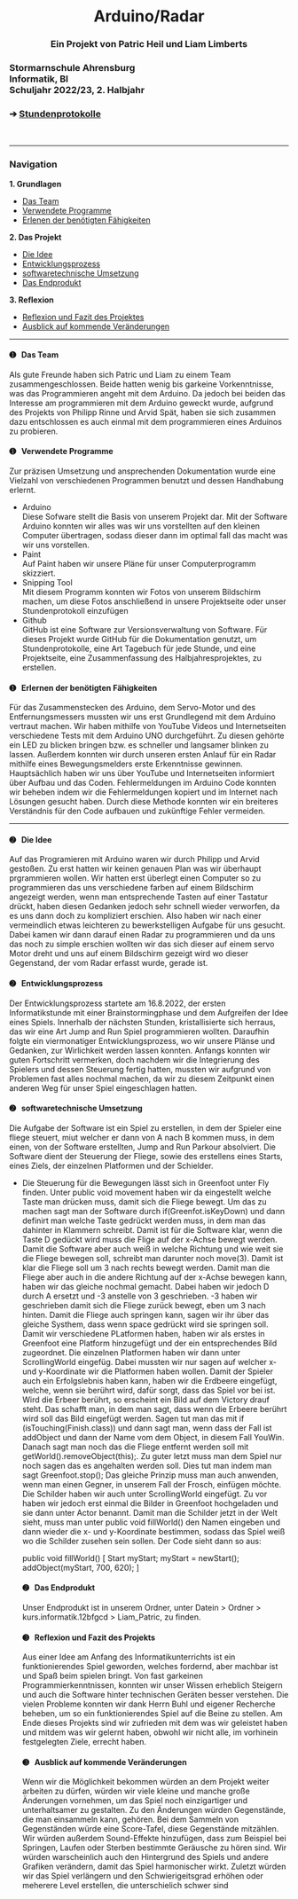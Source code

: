 <head>
<h1 align="center">Arduino/Radar</h1> 
</head>
<h3 align="center"> Ein Projekt von Patric Heil und Liam Limberts</h3>
<h3 align="left">Stormarnschule Ahrensburg <br/> Informatik, Bl <br/> Schuljahr 2022/23, 2. Halbjahr </br> </h3> </div>
<h3 align="left"> &#10132; <a href="https://github.com/liamlimberts/Schulprojekt"> Stundenprotokolle</a> </h3> 

<br>
<hr>
<h3>Navigation</h3>

<b>1. Grundlagen</b>	

<ul>
	<li> <a href="#Team"> Das Team </a> </li>
	<li> <a href="#Programme"> Verwendete Programme </a> </li>
	<li> <a href="#Lernprozess"> Erlenen der benötigten Fähigkeiten </a> </li>
</ul>

<b>2. Das Projekt</b>	

<ul>
	<li> <a href="#Idee"> Die Idee </a> </li> 
	<li> <a href="#Entwicklungsprozess"> Entwicklungsprozess </a> </li>
	<li> <a href="#Software"> softwaretechnische Umsetzung </a> </li> 
	<li> <a href="#Produkt"> Das Endprodukt </a> </li>
</ul>

<b>3. Reflexion</b>

<ul>
	<li> <a href="#Reflexion"> Reflexion und Fazit des Projektes </a> </li>
	<li> <a href="#Ausblick"> Ausblick auf kommende Veränderungen </a> </li>
</ul>

<hr>

<h4> <a id="Team"> &#10122; &nbsp Das Team</a> </h4>
Als gute Freunde haben sich Patric und Liam zu einem Team zusammengeschlossen. Beide hatten wenig bis garkeine Vorkenntnisse, was das Programmieren angeht mit dem Arduino. Da jedoch bei beiden das Interesse am programmieren mit dem Arduino geweckt wurde, aufgrund des Projekts von Philipp Rinne und Arvid Spät, haben sie sich zusammen dazu entschlossen es auch einmal mit dem programmieren eines Arduinos zu probieren. 

<h4> <a id="Programme"> &#10122; &nbsp Verwendete Programme</a> </h4>
Zur präzisen Umsetzung und ansprechenden Dokumentation wurde eine Vielzahl von verschiedenen Programmen benutzt und dessen Handhabung erlernt.

<ul>
	<li>Arduino </li>
	Diese Sofware stellt die Basis von unserem Projekt dar. Mit der Software Arduino konnten wir alles was wir uns vorstellten auf den kleinen Computer übertragen, sodass dieser dann im optimal fall das macht was wir uns vorstellen.
	<li>Paint </li>
	Auf Paint haben wir unsere Pläne  für unser Computerprogramm skizziert.
	<li>Snipping Tool </li>
	Mit diesem Programm konnten wir Fotos von unserem Bildschirm machen, um diese Fotos anschließend in unsere Projektseite oder unser Stundenprotokoll einzufügen
	<li>Github </li>
	GitHub ist eine Software zur Versionsverwaltung von Software. Für dieses Projekt wurde GitHub für die Dokumentation genutzt, um Stundenprotokolle, eine Art Tagebuch für jede Stunde, und eine Projektseite, eine Zusammenfassung des Halbjahresprojektes, zu erstellen. 

</ul>

	
	
	
<h4> <a id="Lernprozess"> &#10122; &nbsp Erlernen der benötigten Fähigkeiten</a> </h4>
Für das Zusammenstecken des Arduino, dem Servo-Motor und des Entfernungsmessers mussten wir uns erst Grundlegend mit dem Arduino vertraut machen. Wir haben mithilfe von YouTube Videos und Internetseiten verschiedene Tests mit dem Arduino UNO durchgeführt. Zu diesen gehörte ein LED zu blicken bringen bzw. es schneller und langsamer blinken zu lassen. Außerdem konnten wir durch unseren ersten Anlauf für ein Radar mithilfe eines Bewegungsmelders erste Erkenntnisse gewinnen. Hauptsächlich haben wir uns über YouTube und Internetseiten informiert über Aufbau und das Coden. Fehlermeldungen im Arduino Code konnten wir beheben indem wir die Fehlermeldungen kopiert und im Internet nach Lösungen gesucht haben. Durch diese Methode konnten wir ein breiteres Verständnis für den Code aufbauen und zukünftige Fehler vermeiden.



<hr>

<h4> <a id="Idee"> &#10123; &nbsp Die Idee</a> </h4>

Auf das Programieren mit Arduino waren wir durch Philipp und Arvid gestoßen. Zu erst hatten wir keinen genauen Plan was wir überhaupt prgrammieren wollen. Wir hatten erst überlegt einen Computer so zu programmieren das uns verschiedene farben auf einem Bildschirm angezeigt werden, wenn man entsprechende Tasten auf einer Tastatur drückt, haben diesen Gedanken jedoch sehr schnell wieder verworfen, da es uns dann doch zu kompliziert erschien. Also haben wir nach einer vermeindlich etwas leichteren zu bewerkstelligen Aufgabe für uns gesucht. Dabei kamen wir dann darauf einen Radar zu programmieren und da uns das noch zu simple erschien wollten wir das sich dieser auf einem servo Motor dreht und uns auf einem Bildschirm gezeigt wird wo dieser Gegenstand, der vom Radar erfasst wurde, gerade ist.


<h4> <a id="Entwicklungsprozess"> &#10123; &nbsp Entwicklungsprozess</a> </h4>

Der Entwicklungsprozess startete am 16.8.2022, der ersten Informatikstunde mit einer Brainstormingphase und dem Aufgreifen der Idee eines Spiels. Innerhalb der nächsten Stunden, kristallisierte sich herraus, das wir eine Art Jump and Run Spiel programmieren wollten. Daraufhin folgte ein viermonatiger Entwicklungsprozess, wo wir unsere Plänse und Gedanken, zur Wirlichkeit werden lassen konnten. Anfangs konnten wir guten Fortschritt vermerken, doch nachdem wir die Integrierung des Spielers und dessen Steuerung fertig hatten, mussten wir aufgrund von Problemen fast alles nochmal machen, da wir zu diesem Zeitpunkt einen anderen Weg für unser Spiel eingeschlagen hatten.

<h4> <a id="Software"> &#10123; &nbsp softwaretechnische Umsetzung </a> </h4>
Die Aufgabe der Software ist ein Spiel zu erstellen, in dem der Spieler eine fliege steuert, miut welcher er dann von A nach B kommen muss, in dem einen, von der Software erstellten, Jump and Run Parkour absolviert. Die Software dient der Steuerung der Fliege, sowie des erstellens eines Starts, eines Ziels, der einzelnen Platformen und der Schielder. 
<ul>
	<li>Die Steuerung für die Bewegungen lässt sich in Greenfoot unter Fly finden. Unter public void movement haben wir da eingestellt welche Taste man drücken muss, damit sich die Fliege bewegt. Um das zu machen sagt man der Software durch if(Greenfot.isKeyDown) und dann definirt man welche Taste gedrückt werden muss, in dem man das dahinter in Klammern schreibt. Damit ist für die Software klar, wenn die Taste D gedückt wird muss die Flige auf der x-Achse bewegt werden. Damit die Software aber auch weiß in welche Richtung und wie weit sie die Fliege  bewegen soll, schreibt man darunter noch move(3). Damit ist klar die Fliege soll um 3 nach rechts bewegt werden. Damit man die Fliege aber auch in die andere Richtung auf der x-Achse bewegen kann, haben wir das gleiche nochmal gemacht. Dabei haben wir jedoch D durch A ersetzt und -3 anstelle von 3 geschrieben. -3 haben wir geschrieben damit sich die Fliege zurück bewegt, eben um 3 nach hinten. Damit die Fliege auch springen kann, sagen wir ihr über das gleiche Systhem, dass wenn space gedrückt wird sie springen soll.
Damit wir verschiedene PLatformen haben, haben wir als erstes in Greenfoot eine Platform hinzugefügt und der ein entsprechendes Bild zugeordnet. Die einzelnen Platformen haben wir dann unter ScrollingWorld eingefüg. Dabei mussten wir nur sagen auf welcher x- und y-Koordinate wir die Platformen haben wollen.
Damit der Spieler auch ein Erfolgslebnis haben kann, haben wir die Erdbeere eingefügt, welche, wenn sie berührt wird, dafür sorgt, dass das Spiel vor bei ist. Wird die Erbeer berührt, so erscheint ein Bild auf dem Victory drauf steht. Das schafft man, in dem man sagt, dass wenn die Erbeere berührt wird soll das Bild eingefügt werden. Sagen tut man das mit if (isTouching(Finish.class)) und dann sagt man, wenn dass der Fall ist addObject und dann der Name vom dem Object, in diesem Fall YouWin. Danach sagt man noch das die Fliege entfernt werden soll mit getWorld().removeObject(this);. Zu guter letzt muss man dem Spiel nur noch sagen das es angehalten werden soll. Dies tut man indem man sagt Greenfoot.stop(); Das gleiche Prinzip muss man auch anwenden, wenn man einen Gegner, in unserem Fall der Frosch, einfügen möchte.
Die Schilder haben wir auch unter ScrollingWorld eingefügt. Zu vor haben wir jedoch erst einmal die Bilder in Greenfoot hochgeladen und sie dann unter Actor benannt. Damit man die Schilder jetzt in der Welt sieht, muss man unter public void fillWorld() den Namen eingeben und dann wieder die x- und y-Koordinate bestimmen, sodass das Spiel weiß wo die Schilder zusehen sein sollen. Der Code sieht dann so aus:

public void fillWorld()
[
Start myStart;
myStart = newStart();
addObject(myStart, 700, 620);
]
		
<h4> <a id="Produkt"> &#10123; &nbsp Das Endprodukt </a> </h4>

Unser Endprodukt ist in unserem Ordner, unter Datein > Ordner > kurs.informatik.12bfgcd > Liam_Patric, zu finden.

<h4> <a id="Reflexion"> &#10124; &nbsp Reflexion und Fazit des Projekts </a> </h4>

Aus einer Idee am Anfang des Informatikunterrichts ist ein funktionierendes Spiel geworden, welches fordernd, aber machbar ist und Spaß beim spielen bringt. Von fast garkeinen Programmierkenntnissen, konnten wir unser Wissen erheblich Steigern und auch die Software hinter technischen Geräten besser verstehen. Die vielen Probleme konnten wir dank Herrn Buhl und eigener Recherche beheben, um so ein funktionierendes Spiel auf die Beine zu stellen. Am Ende dieses Projekts sind wir zufrieden mit dem was wir geleistet haben und mitdem was wir gelernt haben, obwohl wir nicht alle, im vorhinein festgelegten Ziele, errecht haben.

<h4> <a id="Ausblick"> &#10124; &nbsp Ausblick auf kommende Veränderungen </a> </h4>

Wenn wir die Möglichkeit bekommen würden an dem Projekt weiter arbeiten zu dürfen, würden wir viele kleine und manche große Änderungen vornehmen, um das Spiel noch einzigartiger und unterhaltsamer zu gestalten. Zu den Änderungen würden Gegenstände, die man einsammeln kann, gehören. Bei dem Sammeln von Gegenständen würde eine Score-Tafel, diese Gegenstände mitzählen. Wir würden außerdem Sound-Effekte hinzufügen, dass zum Beispiel bei Springen, Laufen oder Sterben bestimmte Geräusche zu hören sind. Wir würden warscheinlich auch den Hintergrund des Spiels und andere Grafiken verändern, damit das Spiel harmonischer wirkt. Zuletzt würden wir das Spiel verlängern und den Schwierigeitsgrad erhöhen oder meherere Level erstellen, die unterschielich schwer sind


	
	
